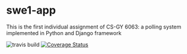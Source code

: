 # swe1-app

This is the first individual assignment of CS-GY 6063: a polling system implemented in Python and Django framework

![travis build](https://app.travis-ci.com/jl12182/swe1-app.svg?branch=main)
[![Coverage Status](https://coveralls.io/repos/github/jl12182/swe1-app/badge.svg?branch=main)](https://coveralls.io/github/jl12182/swe1-app?branch=main)